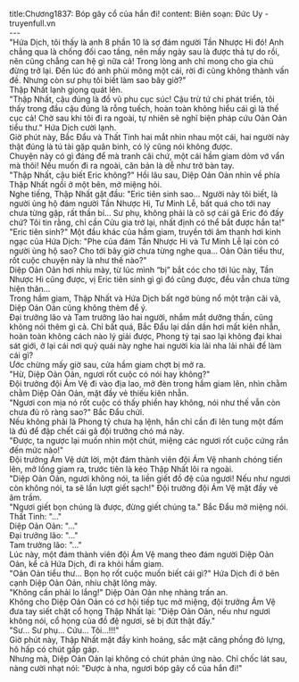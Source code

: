 title:Chương1837: Bóp gãy cổ của hắn đi!
content:
Biên soạn: Đức Uy - truyenfull.vn<br>---<br>"Hứa Dịch, tôi thấy là anh 8 phần 10 là sợ đám người Tần Nhược Hi đó! Anh chẳng qua là chống đối cao tầng, nên mấy ngày sau là được thả tự do rồi, nên cũng chẳng can hệ gì nữa cả! Trong lòng anh chỉ mong cho gia chủ đừng trở lại. Đến lúc đó anh phủi mông một cái, rời đi cũng không thành vấn đề. Nhưng còn sư phụ tôi biết làm sao bây giờ?"<br>Thập Nhất lạnh giọng quát lên.<br>"Thập Nhất, cậu đúng là đồ vũ phu cục súc! Cậu trừ tứ chi phát triển, tôi thấy trong đầu cậu đúng là rỗng tuếch, hoàn toàn không hiểu cái gì là thế cục cả! Chờ sau khi tôi đi ra ngoài, tự nhiên sẽ nghĩ biện pháp cứu Oản Oản tiểu thư." Hứa Dịch cười lạnh.<br>Giờ phút này, Bắc Đẩu và Thất Tinh hai mắt nhìn nhau một cái, hai người này thật đúng là tú tài gặp quân binh, có lý cũng nói không được.<br>Chuyện này có gì đáng để mà tranh cãi chứ, một cái hầm giam dỏm vớ vẩn mà thôi! Nếu muốn đi ra ngoài, căn bản là dễ như trở bàn tay.<br>"Thập Nhất, cậu biết Eric không?" Hồi lâu sau, Diệp Oản Oản nhìn về phía Thập Nhất ngồi ở một bên, mở miệng hỏi.<br>Nghe tiếng, Thập Nhất gật đầu: "Eric tiên sinh sao... Người này tôi biết, là người ủng hộ đám người Tần Nhược Hi, Tư Minh Lễ, bất quá cho tới nay chưa từng gặp, rất thần bí... Sư phụ, không phải là cô sợ cái gã Eric đó đấy chứ? Tôi tin rằng, chỉ cần Cửu gia trở lại, nhất định có thể bắt được hắn ta!"<br>"Eric tiên sinh?" Một đầu khác của hầm giam, truyền tới âm thanh hơi kinh ngạc của Hứa Dịch: "Phe của đám Tần Nhược Hi và Tư Minh Lễ lại còn có người ủng hộ sao? Cho tới bây giờ chưa từng nghe qua... Oản Oản tiểu thư, rốt cuộc chuyện này là như thế nào?"<br>Diệp Oản Oản hơi nhíu mày, từ lúc mình “bị” bắt cóc cho tới lúc này, Tần Nhược Hi cũng được, vị Eric tiên sinh gì gì đó cũng được, đều vẫn chưa từng hiện thân...<br>Trong hầm giam, Thập Nhất và Hứa Dịch bất ngờ bùng nổ một trận cãi vã, Diệp Oản Oản cũng không thèm để ý.<br>Đại trưởng lão và Tam trưởng lão hai người, nhắm mắt dưỡng thần, cũng không nói thêm gì cả. Chỉ bất quá, Bắc Đẩu lại dần dần hơi mất kiên nhẫn, hoàn toàn không cách nào lý giải được, Phong tỷ tại sao lại không đại khai sát giới, ở lại cái nơi quỷ quái này nghe hai người kia lải nha lải nhải để làm cái gì?<br>Ước chừng mấy giờ sau, cửa hầm giam chợt bị mở ra.<br>"Hừ, Diệp Oản Oản, ngươi rốt cuộc có nói hay không?"<br>Đội trưởng đội Ám Vệ đi vào địa lao, mở đèn trong hầm giam lên, nhìn chằm chằm Diệp Oản Oản, mặt đầy vẻ thiếu kiên nhẫn.<br>"Ngươi con mịa nó rốt cuộc có thấy phiền hay không, nói như thế vẫn còn chưa đủ rõ ràng sao?" Bắc Đẩu chửi.<br>Nếu không phải là Phong tỷ chưa hạ lệnh, hắn chỉ cần đi lên tung một đấm là đủ để đập chết cái gã đội trưởng chó má này.<br>"Được, ta ngược lại muốn nhìn một chút, miệng các ngươi rốt cuộc cứng rắn đến mức nào!"<br>Đội trưởng Ám Vệ dứt lời, một đám thành viên đội Ám Vệ nhanh chóng tiến lên, mở lồng giam ra, trước tiên là kéo Thập Nhất lôi ra ngoài.<br>"Diệp Oản Oản, ngươi không nói, ta liền giết đồ đệ của ngươi! Nếu như ngươi còn không nói, ta sẽ lần lượt giết sạch!" Đội trưởng đội Ám Vệ mặt đầy vẻ âm trầm.<br>"Ngươi giết bọn chúng là được, đừng giết chúng ta." Bắc Đẩu mở miệng nói.<br>Thất Tinh: "..."<br>Diệp Oản Oản: "..."<br>Đại trưởng lão: "..."<br>Tam trưởng lão: "..."<br>Lúc này, một đám thành viên đội Ám Vệ mang theo đám người Diệp Oản Oản, kể cả Hứa Dịch, đi ra khỏi hầm giam.<br>"Oản Oản tiểu thư... Bọn họ rốt cuộc muốn biết cái gì?" Hứa Dịch đi ở bên cạnh Diệp Oản Oản, nhíu chặt lông mày.<br>"Không cần phải lo lắng!" Diệp Oản Oản nhẹ nhàng trấn an.<br>Không cho Diệp Oản Oản có cơ hội tiếp tục mở miệng, đội trưởng Ám Vệ đưa tay siết chặt cổ họng Thập Nhất lại: "Diệp Oản Oản, nếu như ngươi không nói, cổ họng của đồ đệ ngươi, sẽ bị đứt thật đấy."<br>"Sư... Sư phụ... Cứu... Tôi...!!!"<br>Giờ phút này, Thập Nhất mặt đầy kinh hoảng, sắc mặt căng phồng đỏ lựng, hô hấp có chút gấp gáp.<br>Nhưng mà, Diệp Oản Oản lại không có chút phản ứng nào. Chỉ chốc lát sau, nàng cười nhạt nói: "Được à nha, ngươi bóp gãy cổ của hắn đi!"